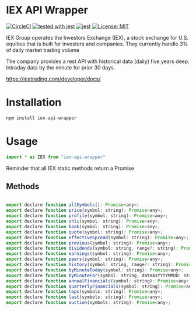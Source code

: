 # IEX API Wrapper

[![CircleCI](https://circleci.com/gh/schardtbc/iex-api-wrapper.svg?style=svg)](https://circleci.com/gh/schardtbc/iex-api-wrapper)
[![tested with jest](https://img.shields.io/badge/tested_with-jest-99424f.svg)](https://github.com/facebook/jest) 
[![jest](https://jestjs.io/img/jest-badge.svg)](https://github.com/facebook/jest)
[![License: MIT](https://img.shields.io/badge/License-MIT-yellow.svg)](https://opensource.org/licenses/MIT)

IEX Group operates the Investors Exchange (IEX), a stock exchange for U.S. equities that is built for investors and companies. They currently
handle 3% of daily market trading volume

The company provides a rest API with historical data (daily) five years deep. Intraday data by the minute for prior 30 days.  

https://iextrading.com/developer/docs/ 

# Installation

```sh
npm install iex-api-wrapper
```

# Usage

```javascript
import * as IEX from "iex-api-wrapper"
```

Reminder that all IEX static methods return a Promise


## Methods

```javascript

export declare function allSymbols(): Promise<any>;
export declare function price(symbol: string): Promise<any>;
export declare function profile(symbol: string): Promise<any>;
export declare function ohlc(symbol: string): Promise<any>;
export declare function book(symbol: string): Promise<any>;
export declare function quote(symbol: string): Promise<any>;
export declare function effectiveSpread(symbol: string): Promise<any>;
export declare function previous(symbol: string): Promise<any>;
export declare function dividends(symbol: string, range?: string): Promise<any>;
export declare function earnings(symbol: string): Promise<any>;
export declare function peers(symbol: string): Promise<any>;
export declare function history(symbol: string, range?: string): Promise<any>;
export declare function byMinuteToday(symbol: string): Promise<any>;
export declare function byMinuteFor(symbol: string, dateAsYYYYMMDD: string): Promise<any>;
export declare function annualFinancials(symbol: string): Promise<any>;
export declare function quarterlyFinancials(symbol: string): Promise<any>;
export declare function tops(symbols: string): Promise<any>;
export declare function last(symbols: string): Promise<any>;
export declare function auction(symbols: string): Promise<any>;
```